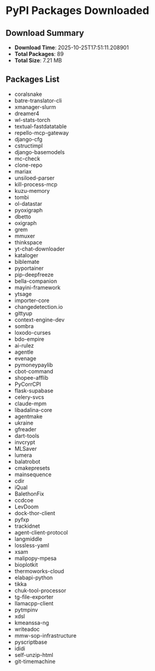 # PyPI Packages Downloaded

## Download Summary
- **Download Time**: 2025-10-25T17:51:11.208901
- **Total Packages**: 89
- **Total Size**: 7.21 MB

## Packages List
- coralsnake
- batre-translator-cli
- xmanager-slurm
- dreamer4
- wl-stats-torch
- textual-fastdatatable
- repello-mcp-gateway
- django-cfg
- cstructimpl
- django-basemodels
- mc-check
- clone-repo
- mariax
- unsiloed-parser
- kill-process-mcp
- kuzu-memory
- tombi
- ol-datastar
- pyoxigraph
- dbetto
- oxigraph
- grem
- mmuxer
- thinkspace
- yt-chat-downloader
- kataloger
- biblemate
- pyportainer
- pip-deepfreeze
- bella-companion
- mayini-framework
- ytsage
- importer-core
- changedetection.io
- gittyup
- context-engine-dev
- sombra
- loxodo-curses
- bdo-empire
- ai-rulez
- agentle
- evenage
- pymoneypaylib
- cbot-command
- shopee-afflib
- PyCorrCPI
- flask-supabase
- celery-svcs
- claude-mpm
- libadalina-core
- agentmake
- ukraine
- gfreader
- dart-tools
- invcrypt
- MLSaver
- lumera
- balatrobot
- cmakepresets
- mainsequence
- cdir
- iQual
- BalethonFix
- ccdcoe
- LevDoom
- dock-thor-client
- pyfxp
- trackidnet
- agent-client-protocol
- langmiddle
- lossless-yaml
- xsam
- malipopy-mpesa
- bioplotkit
- thermoworks-cloud
- elabapi-python
- tikka
- chuk-tool-processor
- tg-file-exporter
- llamacpp-client
- pytmpinv
- xdsl
- kmeanssa-ng
- writeadoc
- mmw-sop-infrastructure
- pyscriptbase
- ididi
- self-unzip-html
- git-timemachine
